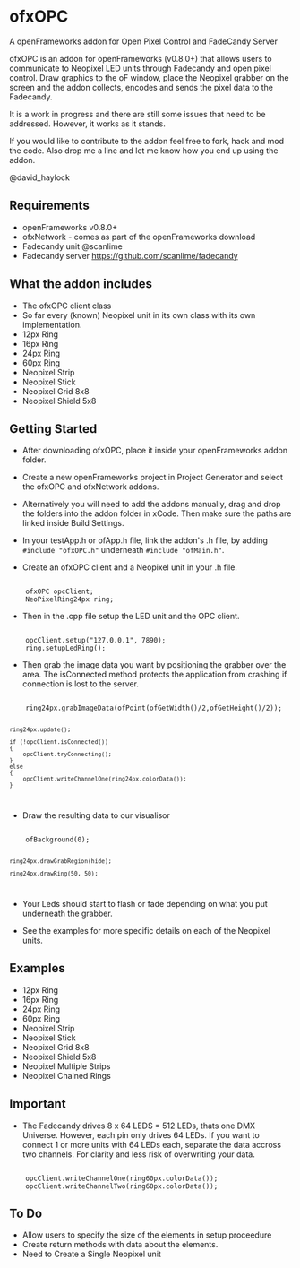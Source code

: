 ofxOPC
======

A openFrameworks addon for Open Pixel Control and FadeCandy Server

ofxOPC is an addon for openFrameworks (v0.8.0+) that allows users to communicate to Neopixel LED units through Fadecandy and open pixel control. Draw graphics to the oF window, place the Neopixel grabber on the screen and the addon collects, encodes and sends the pixel data to the Fadecandy.

It is a work in progress and there are still some issues that need to be addressed. However, it works as it stands.

If you would like to contribute to the addon feel free to fork, hack and mod the code.
Also drop me a line and let me know how you end up using the addon.

@david_haylock

## Requirements

- openFrameworks v0.8.0+
- ofxNetwork - comes as part of the openFrameworks download
- Fadecandy unit @scanlime
- Fadecandy server <a href='https://github.com/scanlime/fadecandy'>https://github.com/scanlime/fadecandy</a> 

## What the addon includes

- The ofxOPC client class
- So far every (known) Neopixel unit in its own class with its own implementation.
- 12px Ring
- 16px Ring
- 24px Ring
- 60px Ring
- Neopixel Strip
- Neopixel Stick
- Neopixel Grid 8x8
- Neopixel Shield 5x8

## Getting Started

- After downloading ofxOPC, place it inside your openFrameworks addon folder.

- Create a new openFrameworks project in Project Generator and select the ofxOPC and ofxNetwork addons.

- Alternatively you will need to add the addons manually, drag and drop the folders into the addon folder in xCode. Then make sure the paths are linked inside Build Settings. 

- In your testApp.h or ofApp.h file, link the addon's .h file, by adding  ```#include "ofxOPC.h"``` underneath ```#include "ofMain.h"```.

- Create an ofxOPC client and a Neopixel unit in your .h file.

<code>
	ofxOPC opcClient;
	NeoPixelRing24px ring;
</code>

- Then in the .cpp file setup the LED unit and the OPC client.

<code>
	opcClient.setup("127.0.0.1", 7890);
	ring.setupLedRing();
</code>

- Then grab the image data you want by positioning the grabber over the area. The isConnected method protects the application from crashing if connection is lost to the server.

<code>
	ring24px.grabImageData(ofPoint(ofGetWidth()/2,ofGetHeight()/2));
    
    ring24px.update();
    
    if (!opcClient.isConnected())
    {
        opcClient.tryConnecting();
    }
    else
    {
        opcClient.writeChannelOne(ring24px.colorData());
    }
</code>

- Draw the resulting data to our visualisor

<code>
    ofBackground(0);
   
    ring24px.drawGrabRegion(hide);

    ring24px.drawRing(50, 50);
</code>

- Your Leds should start to flash or fade depending on what you put underneath the grabber.

- See the examples for more specific details on each of the Neopixel units.

## Examples
- 12px Ring
- 16px Ring
- 24px Ring
- 60px Ring
- Neopixel Strip
- Neopixel Stick
- Neopixel Grid 8x8
- Neopixel Shield 5x8
- Neopixel Multiple Strips
- Neopixel Chained Rings

## Important 

- The Fadecandy drives 8 x 64 LEDS = 512 LEDs, thats one DMX Universe. However, each pin only drives 64 LEDs. If you want to connect 1 or more units with 64 LEDs each, separate the data accross two channels. For clarity and less risk of overwriting your data.

<code>
	opcClient.writeChannelOne(ring60px.colorData());
	opcClient.writeChannelTwo(ring60px.colorData());
</code>

## To Do

- Allow users to specify the size of the elements in setup proceedure
- Create return methods with data about the elements.
- Need to Create a Single Neopixel unit